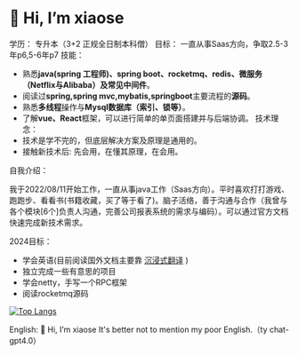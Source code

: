 # 👋 Hi, I’m xiaose
学历： 专升本（3+2 正规全日制本科僧）
目标： 一直从事Saas方向，争取2.5-3年p6,5-6年p7
技能：
  - 熟悉**java(spring 工程师)、spring boot、rocketmq、redis、微服务（Netflix与Alibaba）及常见中间件**。
  - 阅读过**spring,spring mvc,mybatis,springboot**主要流程的**源码**。
  - 熟悉**多线程**操作与**Mysql数据库（索引、锁等）**。
  - 了解**vue、React**框架，可以进行简单的单页面搭建并与后端协调。
技术理念：
  - 技术是学不完的，但底层解决方案及原理是通用的。
  - 接触新技术后: 先会用，在懂其原理，在会用。
  
自我介绍：

我于2022/08/11开始工作，一直从事java工作（Saas方向）。平时喜欢打打游戏、跑跑步、看看书(书籍收藏，买了等于看了)。脑子活络，善于沟通与合作（我曾与各个模块[6个]负责人沟通，完善公司报表系统的需求与编码）。可以通过官方文档快速完成新技术需求。

2024目标：
  - 学会英语(目前阅读国外文档主要靠 [沉浸式翻译](https://github.com/immersive-translate/immersive-translate) )
  - 独立完成一些有意思的项目
  - 学会netty，手写一个RPC框架
  - 阅读rocketmq源码

[![Top Langs](https://github-readme-stats.vercel.app/api/top-langs/?username=imxiaose&layout=compact)](https://github.com/imxiaose/github-readme-stats)

  
English:
👋 Hi, I’m xiaose
It's better not to mention my poor English.（ty chat-gpt4.0）
